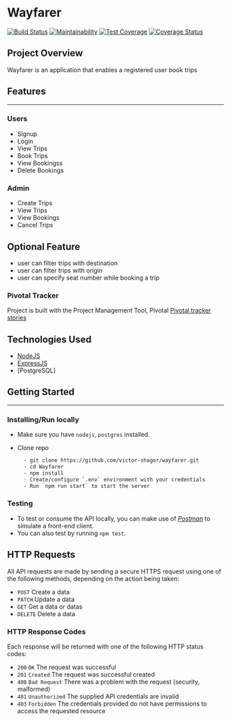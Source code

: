 # Wayfarer

[![Build Status](https://travis-ci.org/victor-shagor/Wayfarer.svg?branch=develop)](https://travis-ci.org/victor-shagor/Wayfarer)
[![Maintainability](https://api.codeclimate.com/v1/badges/60fdeaa27fa0c206d517/maintainability)](https://codeclimate.com/github/victor-shagor/Wayfarer/maintainability)
[![Test Coverage](https://api.codeclimate.com/v1/badges/60fdeaa27fa0c206d517/test_coverage)](https://codeclimate.com/github/victor-shagor/Wayfarer/test_coverage)
[![Coverage Status](https://coveralls.io/repos/github/victor-shagor/Wayfarer/badge.svg?branch=develop)](https://coveralls.io/github/victor-shagor/Wayfarer?branch=develop)


## Project Overview
Wayfarer is an application that enables a registered user book trips

## Features
---
### Users
- Signup 
- Login
- View Trips
- Book Trips
- View Bookingss
- Delete Bookings

### Admin
- Create Trips
- View Trips
- View Bookings
- Cancel Trips

## Optional Feature
- user can filter trips with destination
- user can filter trips with origin
- user can specify seat number while booking a trip

### Pivotal Tracker
Project is built with the Project Management Tool, Pivotal [Pivotal tracker stories](https://www.pivotaltracker.com/n/projects/2361794)



## Technologies Used
- [NodeJS](https://nodejs.org/en/download/)
- [ExpressJS](https://expressjs.com/)
- [PostgreSQL]


## Getting Started
---

### Installing/Run locally
- Make sure you have `nodejs`, `postgres` installed.
- Clone repo 

  ```bash
    - git clone https://github.com/victor-shagor/wayfarer.git
    - cd Wayfarer
    - npm install
    - Create/configure `.env` environment with your credentials
    - Run `npm run start` to start the server 
  ```

### Testing
- To test or consume the API locally, you can make use of [*Postman*](https://www.getpostman.com) to simulate a front-end client.
- You can also test by running `npm test`.


## HTTP Requests
All API requests are made by sending a secure HTTPS request using one of the following methods, depending on the action being taken:

- `POST` Create a data
- `PATCH` Update a data
- `GET` Get a data or datas
- `DELETE` Delete a data


### HTTP Response Codes
Each response will be returned with one of the following HTTP status codes:

- `200` `OK` The request was successful
- `201` `Created` The request was successful created
- `400` `Bad Request` There was a problem with the request (security, malformed)
- `401` `Unauthorized` The supplied API credentials are invalid
- `403` `Forbidden` The credentials provided do not have permissions to access the requested resource

